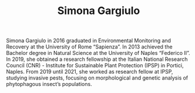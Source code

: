 ﻿---
# Display name
title: Simona Gargiulo

# Is this the primary user of the site?
superuser: false

# Role/position
role: Phd Student

# Organizations/Affiliations
organizations:
- name: University of Rome "Sapienza" 
  url: http://www.uniroma1.it

# Short bio (displayed in user profile at end of posts)
bio: My research interests include the individuation of new tools for crop sustainable management. 

interests:
- Genomic comparative
- Plant protection
- Biological control

education:
  courses:  
  - course: Degree in Environmental Monitoring and Recovery
    institution: University of Rome "Sapienza"
    year: 2016



# Social/Academic Networking
# For available icons, see: https://sourcethemes.com/academic/docs/page-builder/#icons
#   For an email link, use "fas" icon pack, "envelope" icon, and a link in the
#   form "mailto:your-email@example.com" or "#contact" for contact widget.
social:
- icon: envelope
  icon_pack: fas
  link: 'mailto:s.gargiulo@uniroma1.it'
- icon: researchgate
  icon_pack: fab 
  link: https://www.researchgate.net/profile/Simona-Gargiulo
- icon: linkedin
  icon_pack: fab
  link: https://www.linkedin.com/in/simona-gargiulo-8a5a38159

# Link to a PDF of your resume/CV from the About widget.
# To enable, copy your resume/CV to `static/files/cv.pdf` and uncomment the lines below.
# - icon: cv
#   icon_pack: ai
#   link: files/cv.pdf


# Enter email to display Gravatar (if Gravatar enabled in Config)
email: "s.gargiulo@uniroma1.it"

# Highlight the author in author lists? (true/false)
highlight_name: false

# Organizational groups that you belong to (for People widget)
#   Set this to `[]` or comment out if you are not using People widget.
user_groups:
- PhD Student

---
<link rel="stylesheet" href="https://cdn.jsdelivr.net/gh/jpswalsh/academicons@1/css/academicons.min.css">

Simona Gargiulo in 2016 graduated in Environmental Monitoring and Recovery at the University of Rome “Sapienza”. In 2013 achieved the Bachelor degree in Natural Science at the University of Naples “Federico II”.
In 2019, she obtained a research fellowship at the Italian National Research Council (CNR) - Institute for Sustainable Plant Protection (IPSP) in Portici, Naples. From 2019 until 2021, she worked as research fellow at IPSP, studying invasive pests, focusing on morphological and genetic analysis of phytophagous insect’s populations. 

